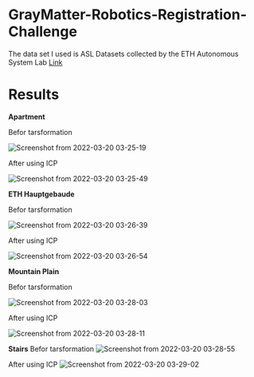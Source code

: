 # GrayMatter-Robotics-Registration-Challenge
The data set I used is ASL Datasets collected by the ETH Autonomous System Lab [Link](https://projects.asl.ethz.ch/datasets/doku.php?id=home)

# Results
**Apartment**

Befor tarsformation

![Screenshot from 2022-03-20 03-25-19](https://user-images.githubusercontent.com/44742647/159159035-73733474-dc2b-4648-a424-7912a3df9e3e.png)

After using ICP 

![Screenshot from 2022-03-20 03-25-49](https://user-images.githubusercontent.com/44742647/159159047-ff7cae5f-9754-4677-ba40-fb3d5a88b21e.png)

**ETH Hauptgebaude**

Befor tarsformation

![Screenshot from 2022-03-20 03-26-39](https://user-images.githubusercontent.com/44742647/159158831-bf803cfd-25e3-45c3-a8ce-07f4c9b11f56.png)

After using ICP 

![Screenshot from 2022-03-20 03-26-54](https://user-images.githubusercontent.com/44742647/159158832-339614d3-83df-47b3-97a7-f16c922630d8.png)

**Mountain Plain**

Befor tarsformation

![Screenshot from 2022-03-20 03-28-03](https://user-images.githubusercontent.com/44742647/159158833-68156945-fd3f-44bf-81ce-138622f54cc9.png)

After using ICP 

![Screenshot from 2022-03-20 03-28-11](https://user-images.githubusercontent.com/44742647/159158835-3bae0606-697e-49b4-b8da-c8cc7eee2791.png)

**Stairs**
Befor tarsformation
![Screenshot from 2022-03-20 03-28-55](https://user-images.githubusercontent.com/44742647/159158836-2093aeab-b564-4303-9500-9f4ab912fab0.png)

After using ICP 
![Screenshot from 2022-03-20 03-29-02](https://user-images.githubusercontent.com/44742647/159158838-ba30598a-7d60-4774-ae4e-408c42dbd3e0.png)





